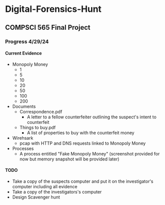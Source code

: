 # Digital-Forensics-Hunt
## COMPSCI 565 Final Project

### Progress 4/29/24
#### Current Evidence
- Monopoly Money
  - 1
  - 5
  - 10
  - 20
  - 50
  - 100
  - 200
- Documents
  - Correspondence.pdf
    - A letter to a fellow counterfeiter outlining the suspect's intent to counterfeit
  - Things to buy.pdf
    - A list of properties to buy with the counterfeit money
- Wirehsark
  - pcap with HTTP and DNS requests linked to Monopoly Money
- Processes
  - A process entitled "Fake Monopoly Money" (screenshot provided for now but memory snapshot will be provided later)

#### TODO
- Take a copy of the suspects computer and put it on the investigator's computer including all evidence
- Take a copy of the investigators's computer
- Design Scavenger hunt
